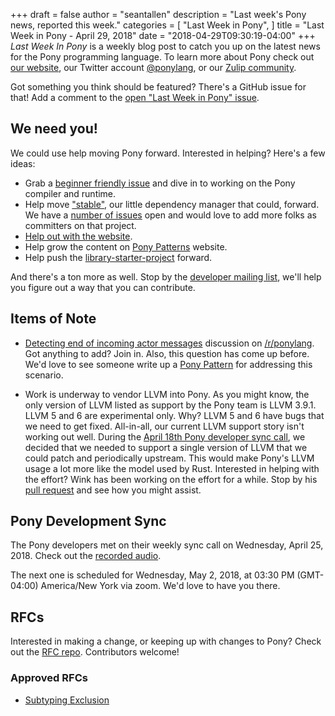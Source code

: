 +++
draft = false
author = "seantallen"
description = "Last week's Pony news, reported this week."
categories = [
    "Last Week in Pony",
]
title = "Last Week in Pony - April 29, 2018"
date = "2018-04-29T09:30:19-04:00"
+++
_Last Week In Pony_ is a weekly blog post to catch you up on the latest news for the Pony programming language. To learn more about Pony check out [our website](https://ponylang.io), our Twitter account [@ponylang](https://twitter.com/ponylang), or our [Zulip community](https://ponylang.zulipchat.com).

Got something you think should be featured? There's a GitHub issue for that! Add a comment to the [open "Last Week in Pony" issue](https://github.com/ponylang/ponylang.github.io/issues?q=is%3Aissue+is%3Aopen+label%3Alast-week-in-pony).
<!--more-->

## We need you!

We could use help moving Pony forward. Interested in helping? Here's a few ideas:

- Grab a [beginner friendly issue](https://github.com/ponylang/ponyc/issues?q=is%3Aopen+is%3Aissue+label%3A%22complexity%3A+beginner+friendly%22) and dive in to working on the Pony compiler and runtime.
- Help move ["stable"](https://github.com/ponylang/pony-stable), our little dependency manager that could, forward. We have a [number of issues](https://github.com/ponylang/pony-stable/issues) open and would love to add more folks as committers on that project.
- [Help out with the website](https://github.com/ponylang/ponylang.github.io/issues).
- Help grow the content on [Pony Patterns](https://github.com/ponylang/pony-patterns/) website.
- Help push the [library-starter-project](https://github.com/ponylang/library-project-starter/issues) forward.

And there's a ton more as well. Stop by the [developer mailing list](https://pony.groups.io/g/dev/), we'll help you figure out a way that you can contribute.

## Items of Note

- [Detecting end of incoming actor messages](https://www.reddit.com/r/ponylang/comments/8eelbs/detecting_end_of_incoming_actor_messages/) discussion on [/r/ponylang](https://www.reddit.com/r/ponylang/). Got anything to add? Join in. Also, this question has come up before. We'd love to see someone write up a [Pony Pattern](https://patterns.ponylang.io/) for addressing this scenario.

- Work is underway to vendor LLVM into Pony. As you might know, the only version of LLVM listed as support by the Pony team is LLVM 3.9.1. LLVM 5 and 6 are experimental only. Why? LLVM 5 and 6 have bugs that we need to get fixed. All-in-all, our current LLVM support story isn't working out well. During the [April 18th Pony developer sync call](https://sync-recordings.ponylang.io/r/2018_04_18.m4a), we decided that we needed to support a single version of LLVM that we could patch and periodically upstream. This would make Pony's LLVM usage a lot more like the model used by Rust. Interested in helping with the effort? Wink has been working on the effort for a while. Stop by his [pull request](https://github.com/ponylang/ponyc/pull/2663) and see how you might assist.


## Pony Development Sync

The Pony developers met on their weekly sync call on Wednesday, April 25, 2018. Check out the [recorded audio](https://sync-recordings.ponylang.io/r/2018_04_25.m4a).

The next one is scheduled for Wednesday, May 2, 2018, at 03:30 PM (GMT-04:00) America/New York via zoom. We'd love to have you there.


## RFCs

Interested in making a change, or keeping up with changes to Pony? Check out the [RFC repo](https://github.com/ponylang/rfcs). Contributors welcome!

### Approved RFCs
  
- [Subtyping Exclusion](https://github.com/ponylang/rfcs/blob/master/text/0054-subtyping-exclusion.md)

